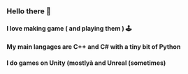 ### Hello there 👋 

#### I love making game ( and playing them ) :joystick: 
#### My main langages are C++ and C# with a tiny bit of Python
#### I do games on Unity (mostlyà and Unreal (sometimes)
<!--
**OmayaLise/OmayaLise** is a ✨ _special_ ✨ repository because its `README.md` (this file) appears on your GitHub profile.

Here are some ideas to get you started:

- 🔭 I’m currently working on ...
- 🌱 I’m currently learning ...
- 👯 I’m looking to collaborate on ...
- 🤔 I’m looking for help with ...
- 💬 Ask me about ...
- 📫 How to reach me: ...
- 😄 Pronouns: ...
- ⚡ Fun fact: ...
-->
